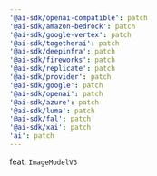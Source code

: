 ```yaml
---
'@ai-sdk/openai-compatible': patch
'@ai-sdk/amazon-bedrock': patch
'@ai-sdk/google-vertex': patch
'@ai-sdk/togetherai': patch
'@ai-sdk/deepinfra': patch
'@ai-sdk/fireworks': patch
'@ai-sdk/replicate': patch
'@ai-sdk/provider': patch
'@ai-sdk/google': patch
'@ai-sdk/openai': patch
'@ai-sdk/azure': patch
'@ai-sdk/luma': patch
'@ai-sdk/fal': patch
'@ai-sdk/xai': patch
'ai': patch
---
```


feat: `ImageModelV3`
